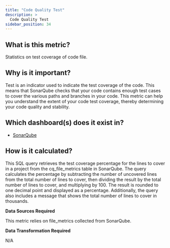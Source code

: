 ```yaml
---
title: "Code Quality Test"
description: >
  Code Quality Test
sidebar_position: 34
---
```


## What is this metric?

Statistics on test coverage of code file.

## Why is it important?

Test is an indicator used to indicate the test coverage of the code. This means that SonarQube checks that your code contains enough test cases to cover the various paths and branches in your code. This metric can help you understand the extent of your code test coverage, thereby determining your code quality and stability.

## Which dashboard(s) does it exist in?

- [SonarQube](/livedemo/DataSources/SonarQube)

## How is it calculated?

This SQL query retrieves the test coverage percentage for the lines to cover in a project from the cq_file_metrics table in SonarQube. The query calculates the percentage by subtracting the number of uncovered lines from the total number of lines to cover, then dividing the result by the total number of lines to cover, and multiplying by 100. The result is rounded to one decimal point and displayed as a percentage. Additionally, the query also includes a message that shows the total number of lines to cover in thousands.

<b>Data Sources Required</b>

This metric relies on file_metrics collected from SonarQube.

<b>Data Transformation Required</b>

N/A
